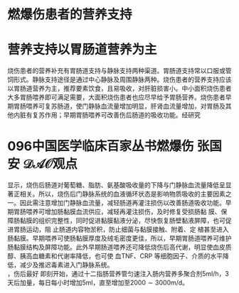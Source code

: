 # 燃爆伤患者的营养支持  
# 营养支持以胃肠道营养为主  
烧伤患者的营养补充有胃肠道支持与静脉支持两种渠道。胃肠道支持常以口服或管饲形式。静脉支持途径是通过中心静脉及周围静脉两种。烧伤患者的营养支持应该以胃肠道营养为主，推荐要素饮食，且易吸收，对肝脏损害小。中小面积烧伤患者大多胃肠喂养即可满足需要，大面积烧伤患者也应尽早给予胃肠营养。烧伤患者早期胃肠喂养可复苏肠道，使门静脉血流量增加明显，肝肾血流量增加，对胃肠及其他内脏有复苏作用；早期胃肠喂养可改善伤后肠道的吸收功能。经研究  
# 096中国医学临床百家丛书燃爆伤 张国安 $\mathcal{D A O}$观点  
显示，烧伤后肠道对葡萄糖、脂肪、氨基酸吸收量的下降与门静脉血流量降低呈显著正相关。所以，烧伤后门静脉系统的血液循环状态是影响物质吸收的主要因素之一。因此需注意增加门静脉血流量，减轻肠道再灌注损伤以改善肠道吸收功能。早期胃肠喂养可增加肠黏膜血流供应，减轻再灌注损伤，及时修复受损肠黏 膜、保障肠黏膜的组织完整性，同时促进黏膜黏液分泌，尽快恢复肠壁黏液屏障，也可促进胃肠运动，阻 止肠道内容物淤积，防止细菌与黏膜接触、附着、定 植甚至进入肠黏膜。早期喂养可使肠黏膜厚度及绒毛密度更佳，所以，早期胃肠道喂养可维护肠黏膜结构及屏障功能。此外早期肠道喂养还可降低烧伤后高代谢，明显使血皮质醇、胰高血糖素和代谢率降低，也可使 血TNF、CRP 等细胞因子、介质的水平降低，减少及推迟毒素进入门静脉系统。  
，伤后最好 即刻开始，通过十二指肠营养管匀速注入肠内营养多聚合剂5ml/h，3 天后加量，每日每小时增加5ml，直至增加至$2000\sim3000\mathrm{m/d}$。  

